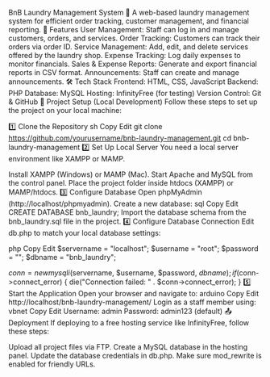 BnB Laundry Management System 🧺
A web-based laundry management system for efficient order tracking, customer management, and financial reporting.
📌 Features
User Management: Staff can log in and manage customers, orders, and services.
Order Tracking: Customers can track their orders via order ID.
Service Management: Add, edit, and delete services offered by the laundry shop.
Expense Tracking: Log daily expenses to monitor financials.
Sales & Expense Reports: Generate and export financial reports in CSV format.
Announcements: Staff can create and manage announcements.
🛠️ Tech Stack
Frontend: HTML, CSS, JavaScript
Backend: PHP
Database: MySQL
Hosting: InfinityFree (for testing)
Version Control: Git & GitHub
📂 Project Setup (Local Development)
Follow these steps to set up the project on your local machine:

1️⃣ Clone the Repository
sh
Copy
Edit
git clone https://github.com/yourusername/bnb-laundry-management.git
cd bnb-laundry-management
2️⃣ Set Up Local Server
You need a local server environment like XAMPP or MAMP.

Install XAMPP (Windows) or MAMP (Mac).
Start Apache and MySQL from the control panel.
Place the project folder inside htdocs (XAMPP) or MAMP/htdocs.
3️⃣ Configure Database
Open phpMyAdmin (http://localhost/phpmyadmin).
Create a new database:
sql
Copy
Edit
CREATE DATABASE bnb_laundry;
Import the database schema from the bnb_laundry.sql file in the project.
4️⃣ Configure Database Connection
Edit db.php to match your local database settings:

php
Copy
Edit
$servername = "localhost";
$username = "root";
$password = "";
$dbname = "bnb_laundry";

$conn = new mysqli($servername, $username, $password, $dbname);
if ($conn->connect_error) {
    die("Connection failed: " . $conn->connect_error);
}
5️⃣ Start the Application
Open your browser and navigate to:
arduino
Copy
Edit
http://localhost/bnb-laundry-management/
Login as a staff member using:
vbnet
Copy
Edit
Username: admin
Password: admin123 (default)
📤 Deployment
If deploying to a free hosting service like InfinityFree, follow these steps:

Upload all project files via FTP.
Create a MySQL database in the hosting panel.
Update the database credentials in db.php.
Make sure mod_rewrite is enabled for friendly URLs.
